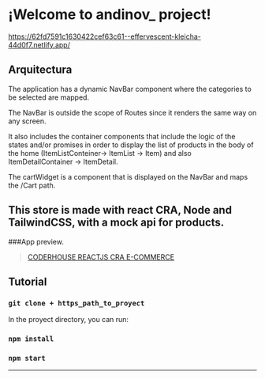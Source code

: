 # ¡Welcome to andinov\_ project!

https://62fd7591c1630422cef63c61--effervescent-kleicha-44d0f7.netlify.app/

## Arquitectura

The application has a dynamic NavBar component where the categories to be selected are mapped.

The NavBar is outside the scope of Routes since it renders the same way on any screen.

It also includes the container components that include the logic of the states and/or promises in order to display the list of products in the body of the home (ItemListConteiner-> ItemList -> Item) and also ItemDetailContainer -> ItemDetail.

The cartWidget is a component that is displayed on the NavBar and maps the /Cart path.

## This store is made with react CRA, Node and TailwindCSS, with a mock api for products.

###App preview.

<blockquote class="imgur-embed-pub" lang="en" data-id="a/Ngrj1fn"  ><a href="//imgur.com/a/Ngrj1fn">CODERHOUSE REACTJS CRA E-COMMERCE</a></blockquote><script async src="//s.imgur.com/min/embed.js" charset="utf-8"></script>

## Tutorial

### `git clone + https_path_to_proyect`

In the proyect directory, you can run:

### `npm install`

### `npm start`

---
